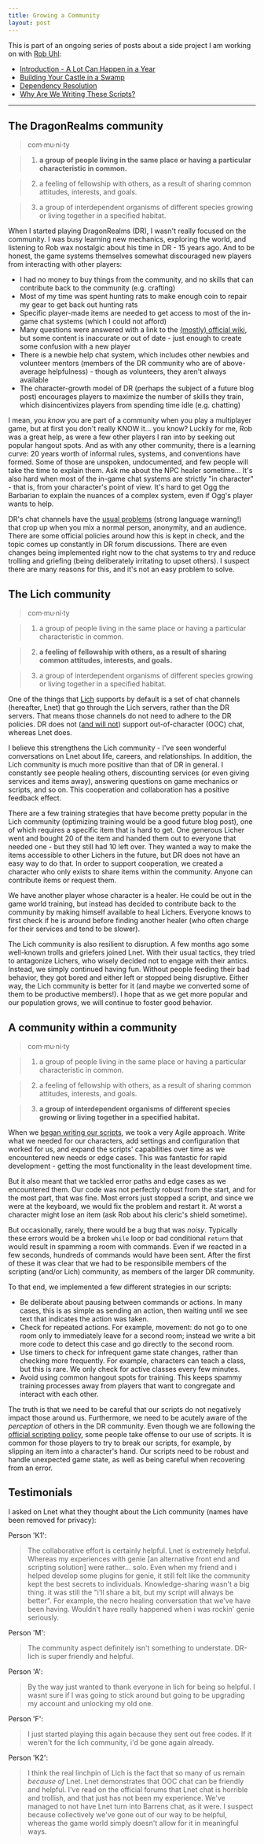 ```yaml
---
title: Growing a Community
layout: post
---
```


This is part of an ongoing series of posts about a side project I am working on with [Rob Uhl](http://rcuhljr.github.io/):

* [Introduction - A Lot Can Happen in a Year](/2016/09/30/a-lot-can-happen-in-a-year.html)
* [Building Your Castle in a Swamp](http://rcuhljr.github.io/blog/2016/10/07/side-project-lessons-part1.html)
* [Dependency Resolution](http://rcuhljr.github.io/blog/2016/10/19/side-project-lessons-part2.html)
* [Why Are We Writing These Scripts?](/2016/10/31/why-are-we-writing-these-scripts.html)

-----

## The DragonRealms community

> com·mu·ni·ty

> 1. **a group of people living in the same place or having a particular characteristic in common.**

> 2. a feeling of fellowship with others, as a result of sharing common attitudes, interests, and goals.

> 3. a group of interdependent organisms of different species growing or living together in a specified habitat.

When I started playing DragonRealms (DR), I wasn't really focused on the community. I was busy learning new mechanics, exploring the world, and listening to Rob wax nostalgic about his time in DR - 15 years ago. And to be honest, the game systems themselves somewhat discouraged new players from interacting with other players:

* I had no money to buy things from the community, and no skills that can contribute back to the community (e.g. crafting)
* Most of my time was spent hunting rats to make enough coin to repair my gear to get back out hunting rats
* Specific player-made items are needed to get access to most of the in-game chat systems (which I could not afford)
* Many questions were answered with a link to the [(mostly) official wiki](https://elanthipedia.play.net/Main_Page), but some content is inaccurate or out of date - just enough to create some confusion with a new player
* There is a newbie help chat system, which includes other newbies and volunteer mentors (members of the DR community who are of above-average helpfulness) - though as volunteers, they aren't always available
* The character-growth model of DR (perhaps the subject of a future blog post) encourages players to maximize the number of skills they train, which disincentivizes players from spending time idle (e.g. chatting)

I mean, you *know* you are part of a community when you play a multiplayer game, but at first you don't really KNOW it... you know? Luckily for me, Rob was a great help, as were a few other players I ran into by seeking out popular hangout spots. And as with any other community, there is a learning curve: 20 years worth of informal rules, systems, and conventions have formed. Some of those are unspoken, undocumented, and few people will take the time to explain them. Ask me about the NPC healer sometime... It's also hard when most of the in-game chat systems are strictly "in character" - that is, from your character's point of view. It's hard to get Ogg the Barbarian to explain the nuances of a complex system, even if Ogg's player wants to help.

DR's chat channels have the [usual problems](https://www.penny-arcade.com/comic/2004/03/19) (strong language warning!) that crop up when you mix a normal person, anonymity, and an audience. There are some official policies around how this is kept in check, and the topic comes up constantly in DR forum discussions. There are even changes being implemented right now to the chat systems to try and reduce trolling and griefing (being deliberately irritating to upset others). I suspect there are many reasons for this, and it's not an easy problem to solve.

## The Lich community

> com·mu·ni·ty

> 1. a group of people living in the same place or having a particular characteristic in common.

> 2. **a feeling of fellowship with others, as a result of sharing common attitudes, interests, and goals.**

> 3. a group of interdependent organisms of different species growing or living together in a specified habitat.

One of the things that [Lich](https://lichproject.org/) supports by default is a set of chat channels (hereafter, Lnet) that go through the Lich servers, rather than the DR servers. That means those channels do not need to adhere to the DR policies. DR does not ([and will not](http://forums.play.net/forums/DragonRealms/The%20Moon%20Mages/General%20Discussions%20-%20Moon%20Mages/thread/1811680)) support out-of-character (OOC) chat, whereas Lnet does.

I believe this strengthens the Lich community - I've seen wonderful conversations on Lnet about life, careers, and relationships. In addition, the Lich community is much more positive than that of DR in general. I constantly see people healing others, discounting services (or even giving services and items away), answering questions on game mechanics or scripts, and so on. This cooperation and collaboration has a positive feedback effect.

There are a few training strategies that have become pretty popular in the Lich community (optimizing training would be a good future blog post), one of which requires a specific item that is hard to get. One generous Licher went and bought 20 of the item and handed them out to everyone that needed one - but they still had 10 left over. They wanted a way to make the items accessible to other Lichers in the future, but DR does not have an easy way to do that. In order to support cooperation, we created a character who only exists to share items within the community. Anyone can contribute items or request them.

We have another player whose character is a healer. He could be out in the game world training, but instead has decided to contribute back to the community by making himself available to heal Lichers. Everyone knows to first check if he is around before finding another healer (who often charge for their services and tend to be slower).

The Lich community is also resilient to disruption. A few months ago some well-known trolls and griefers joined Lnet. With their usual tactics, they tried to antagonize Lichers, who wisely decided not to engage with their antics. Instead, we simply continued having fun. Without people feeding their bad behavior, they got bored and either left or stopped being disruptive. Either way, the Lich community is better for it (and maybe we converted some of them to be productive members!). I hope that as we get more popular and our population grows, we will continue to foster good behavior.

## A community within a community

> com·mu·ni·ty

> 1. a group of people living in the same place or having a particular characteristic in common.

> 2. a feeling of fellowship with others, as a result of sharing common attitudes, interests, and goals.

> 3. **a group of interdependent organisms of different species growing or living together in a specified habitat.**

When we [began writing our scripts](https://github.com/rpherbig/dr-scripts/commit/1f41330ff94a3220ae80d89f29b91304c1382f80), we took a very Agile approach. Write what we needed for our characters, add settings and configuration that worked for us, and expand the scripts' capabilities over time as we encountered new needs or edge cases. This was fantastic for rapid development - getting the most functionality in the least development time.

But it also meant that we tackled error paths and edge cases as we encountered them. Our code was not perfectly robust from the start, and for the most part, that was fine. Most errors just stopped a script, and since we were at the keyboard, we would fix the problem and restart it. At worst a character might lose an item (ask Rob about his cleric's shield sometime).

But occasionally, rarely, there would be a bug that was *noisy*. Typically these errors would be a broken `while` loop or bad conditional `return` that would result in spamming a room with commands. Even if we reacted in a few seconds, hundreds of commands would have been sent. After the first of these it was clear that we had to be responsibile members of the scripting (and/or Lich) community, as members of the larger DR community.

To that end, we implemented a few different strategies in our scripts:

* Be deliberate about pausing between commands or actions. In many cases, this is as simple as sending an action, then waiting until we see text that indicates the action was taken.
* Check for repeated actions. For example, movement: do not go to one room only to immediately leave for a second room; instead we write a bit more code to detect this case and go directly to the second room.
* Use timers to check for infrequent game state changes, rather than checking more frequently. For example, characters can teach a class, but this is rare. We only check for active classes every few minutes.
* Avoid using common hangout spots for training. This keeps spammy training processes away from players that want to congregate and interact with each other.

The truth is that we need to be careful that our scripts do not negatively impact those around us. Furthermore, we need to be acutely aware of the *perception* of others in the DR community. Even though we are following the [official scripting policy](https://elanthipedia.play.net/Policy:Scripting_policy), some people take offense to our use of scripts. It is common for those players to try to break our scripts, for example, by slipping an item into a character's hand. Our scripts need to be robust and handle unexpected game state, as well as being careful when recovering from an error.

## Testimonials

I asked on Lnet what they thought about the Lich community (names have been removed for privacy):

Person 'K1':

> The collaborative effort is certainly helpful. Lnet is extremely helpful. Whereas my experiences with genie [an alternative front end and scripting solution] were rather... solo. Even when my friend and i helped develop some plugins for genie, it still felt like the community kept the best secrets to individuals. Knowledge-sharing wasn't a big thing. it was still the "i'll share a bit, but my script will always be better". For example, the necro healing conversation that we've have been having. Wouldn't have really happened when i was rockin' genie seriously.

Person 'M':

> The community aspect definitely isn't something to understate.  DR-lich is super friendly and helpful.

Person 'A':

> By the way just wanted to thank everyone in lich for being so helpful. I wasnt sure if I was going to stick around but going to be upgrading my account and unlocking my old one.

Person 'F':

> I just started playing this again because they sent out free codes. If it weren't for the lich community, i'd be gone again already.

Person 'K2':

> I think the real linchpin of Lich is the fact that so many of us remain _because of_ Lnet. Lnet demonstrates that OOC chat can be friendly and helpful. I've read on the official forums that Lnet chat is horrible and trollish, and that just has not been my experience. We've managed to not have Lnet turn into Barrens chat, as it were. I suspect because collectively we've gone out of our way to be helpful, whereas the game world simply doesn't allow for it in meaningful ways.
